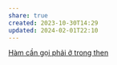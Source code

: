 ```yaml
---
share: true
created: 2023-10-30T14:29
updated: 2024-02-01T22:10
---
```


[Hàm cần gọi phải ở trong then](./H%C3%A0m%20c%E1%BA%A7n%20g%E1%BB%8Di%20ph%E1%BA%A3i%20%E1%BB%9F%20trong%20then.md) 